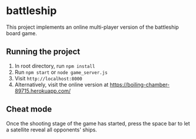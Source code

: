 # battleship
This project implements an online multi-player version of the battleship board game.

## Running the project
1. In root directory, run `npm install`
2. Run `npm start` or `node game_server.js`
3. Visit `http://localhost:8000`
4. Alternatively, visit the online version at https://boiling-chamber-89715.herokuapp.com/

## Cheat mode
Once the shooting stage of the game has started, press the space bar to let a satellite reveal all opponents' ships.